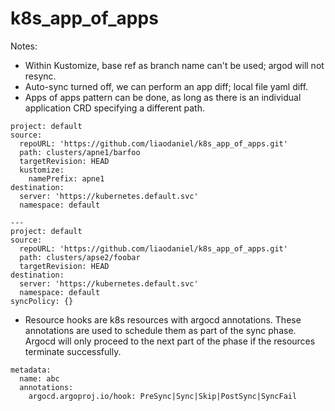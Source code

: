 # k8s_app_of_apps

Notes:

* Within Kustomize, base ref as branch name can't be used; argod will not resync.
* Auto-sync turned off, we can perform an app diff; local file yaml diff.
* Apps of apps pattern can be done, as long as there is an individual application CRD specifying a different path.
```
project: default
source:
  repoURL: 'https://github.com/liaodaniel/k8s_app_of_apps.git'
  path: clusters/apne1/barfoo
  targetRevision: HEAD
  kustomize:
    namePrefix: apne1
destination:
  server: 'https://kubernetes.default.svc'
  namespace: default

---
project: default
source:
  repoURL: 'https://github.com/liaodaniel/k8s_app_of_apps.git'
  path: clusters/apse2/foobar
  targetRevision: HEAD
destination:
  server: 'https://kubernetes.default.svc'
  namespace: default
syncPolicy: {}

```

* Resource hooks are k8s resources with argocd annotations. These annotations are used to schedule them as part of the sync phase. Argocd will only proceed to the next part of the phase if the resources terminate successfully.
```
metadata:
  name: abc
  annotations:
	argocd.argoproj.io/hook: PreSync|Sync|Skip|PostSync|SyncFail

```

